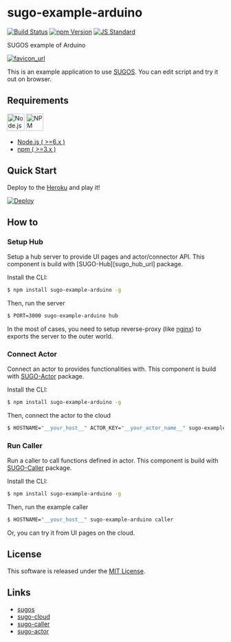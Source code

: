 sugo-example-arduino
==========

<!---
This file is generated by ape-tmpl. Do not update manually.
--->

<!-- Badge Start -->
<a name="badges"></a>

[![Build Status][bd_travis_com_shield_url]][bd_travis_com_url]
[![npm Version][bd_npm_shield_url]][bd_npm_url]
[![JS Standard][bd_standard_shield_url]][bd_standard_url]

[bd_repo_url]: https://github.com/realglobe-Inc/sugo-example-arduino
[bd_travis_url]: http://travis-ci.org/realglobe-Inc/sugo-example-arduino
[bd_travis_shield_url]: http://img.shields.io/travis/realglobe-Inc/sugo-example-arduino.svg?style=flat
[bd_travis_com_url]: http://travis-ci.com/realglobe-Inc/sugo-example-arduino
[bd_travis_com_shield_url]: https://api.travis-ci.com/realglobe-Inc/sugo-example-arduino.svg?token=aeFzCpBZebyaRijpCFmm
[bd_license_url]: https://github.com/realglobe-Inc/sugo-example-arduino/blob/master/LICENSE
[bd_codeclimate_url]: http://codeclimate.com/github/realglobe-Inc/sugo-example-arduino
[bd_codeclimate_shield_url]: http://img.shields.io/codeclimate/github/realglobe-Inc/sugo-example-arduino.svg?style=flat
[bd_codeclimate_coverage_shield_url]: http://img.shields.io/codeclimate/coverage/github/realglobe-Inc/sugo-example-arduino.svg?style=flat
[bd_gemnasium_url]: https://gemnasium.com/realglobe-Inc/sugo-example-arduino
[bd_gemnasium_shield_url]: https://gemnasium.com/realglobe-Inc/sugo-example-arduino.svg
[bd_npm_url]: http://www.npmjs.org/package/sugo-example-arduino
[bd_npm_shield_url]: http://img.shields.io/npm/v/sugo-example-arduino.svg?style=flat
[bd_standard_url]: http://standardjs.com/
[bd_standard_shield_url]: https://img.shields.io/badge/code%20style-standard-brightgreen.svg

<!-- Badge End -->


<!-- Description Start -->
<a name="description"></a>

SUGOS example of Arduino

<!-- Description End -->


<!-- Overview Start -->
<a name="overview"></a>


[![favicon_url]][app_url]

This is an example application to use [SUGOS][sugos_url]. 
You can edit script and try it out on browser. 

[app_url]: http://sugo-example-arduino.herokuapp.com
[favicon_url]: doc/images/favicon.png


<!-- Overview End -->


<!-- Sections Start -->
<a name="sections"></a>

<!-- Section from "doc/guides/00.Requirements.md.hbs" Start -->

<a name="section-doc-guides-00-requirements-md"></a>

Requirements
-----

<a href="https://nodejs.org">
  <img src="https://realglobe-inc.github.io/sugos-assets/images/nodejs-banner.png"
       alt="Node.js"
       height="40"
       style="height:40px"
  /></a>
<a href="https://docs.npmjs.com/">
  <img src="https://realglobe-inc.github.io/sugos-assets/images/npm-banner.png"
       alt="NPM"
       height="40"
       style="height:40px"
  /></a>

+ [Node.js ( >=6.x )][node_download_url]
+ [npm ( >=3.x )][npm_url]

[node_download_url]: https://nodejs.org/en/download/
[npm_url]: https://docs.npmjs.com/


<!-- Section from "doc/guides/00.Requirements.md.hbs" End -->

<!-- Section from "doc/guides/01.Quick Start.md.hbs" Start -->

<a name="section-doc-guides-01-quick-start-md"></a>

Quick Start
-----

Deploy to the [Heroku][heroku_url] and play it!

[![Deploy](https://www.herokucdn.com/deploy/button.svg)][heroku_deploy_url]

[heroku_url]: https://www.heroku.com/
[heroku_deploy_url]: https://heroku.com/deploy?template=https://github.com/realglobe-Inc/sugo-example-arduino/tree/heroku


<!-- Section from "doc/guides/01.Quick Start.md.hbs" End -->

<!-- Section from "doc/guides/10.How to.md.hbs" Start -->

<a name="section-doc-guides-10-how-to-md"></a>

How to
-------

<!-- Section from "doc/guides/10.How to.md.hbs" End -->

<!-- Section from "doc/guides/11.Setup Hub.md.hbs" Start -->

<a name="section-doc-guides-11-setup-hub-md"></a>

### Setup Hub

Setup a hub server to provide UI pages and actor/connector API.
This component is build with [SUGO-Hub][sugo_hub_url] package.


Install the CLI:

```bash
$ npm install sugo-example-arduino -g
```

Then, run the server

```bash
$ PORT=3000 sugo-example-arduino hub
```

In the most of cases, you need to setup reverse-proxy (like [nginx][nginx_url]) to exports the server to the outer world.

[nginx_url]: https://www.nginx.com/


<!-- Section from "doc/guides/11.Setup Hub.md.hbs" End -->

<!-- Section from "doc/guides/12.Connect Actor.md.hbs" Start -->

<a name="section-doc-guides-12-connect-actor-md"></a>

### Connect Actor

Connect an actor to provides functionalities with.
This component is build with [SUGO-Actor][sugo_actor_url] package.

Install the CLI:

```bash
$ npm install sugo-example-arduino -g
```

Then, connect the actor to the cloud

```bash
$ HOSTNAME="__your_host__" ACTOR_KEY="__your_actor_name__" sugo-example-arduino actor
```


<!-- Section from "doc/guides/12.Connect Actor.md.hbs" End -->

<!-- Section from "doc/guides/13.Connect Caller.md.hbs" Start -->

<a name="section-doc-guides-13-connect-caller-md"></a>

### Run Caller

Run a caller to call functions defined in actor.
This component is build with [SUGO-Caller][sugo_caller_url] package.


Install the CLI:

```bash
$ npm install sugo-example-arduino -g
```

Then, run the example caller

```bash
$ HOSTNAME="__your_host__" sugo-example-arduino caller
```

Or, you can try it from UI pages on the cloud.


<!-- Section from "doc/guides/13.Connect Caller.md.hbs" End -->


<!-- Sections Start -->


<!-- LICENSE Start -->
<a name="license"></a>

License
-------
This software is released under the [MIT License](https://github.com/realglobe-Inc/sugo-example-arduino/blob/master/LICENSE).

<!-- LICENSE End -->


<!-- Links Start -->
<a name="links"></a>

Links
------

+ [sugos][sugos_url]
+ [sugo-cloud][sugo_cloud_url]
+ [sugo-caller][sugo_caller_url]
+ [sugo-actor][sugo_actor_url]

[sugos_url]: https://github.com/realglobe-Inc/sugos
[sugo_cloud_url]: https://github.com/realglobe-Inc/sugo-cloud
[sugo_caller_url]: https://github.com/realglobe-Inc/sugo-caller
[sugo_actor_url]: https://github.com/realglobe-Inc/sugo-actor

<!-- Links End -->
